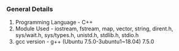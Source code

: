 
### General Details
1. Programming Language - C++
2. Module Used - iostream, fstream, map, vector, string, dirent.h, sys/wait.h, sys/types.h, unistd.h, stdlib.h, stdio.h
3. gcc version - g++ (Ubuntu 7.5.0-3ubuntu1~18.04) 7.5.0
